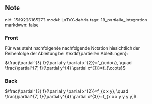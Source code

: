 ## Note
nid: 1589226165273
model: LaTeX-deb4a
tags: 18_partielle_integration
markdown: false

### Front
Für was steht nachfolgende nachfolgende Notation hinsichtlich der Reihenfolge der Ableitung bei \textbf{partiellen Ableitungen}:<div>
</div><div>$\frac{\partial^{3} f}{\partial y \partial x^{2}}=f_{\cdots}, \quad \frac{\partial^{7} f}{\partial y^{4} \partial x^{3}}=f_{\cdots}$
</div>

### Back
$\frac{\partial^{3} f}{\partial y \partial x^{2}}=f_{x x y}, \quad \frac{\partial^{7} f}{\partial y^{4} \partial x^{3}}=f_{x x x y y y y}$.
